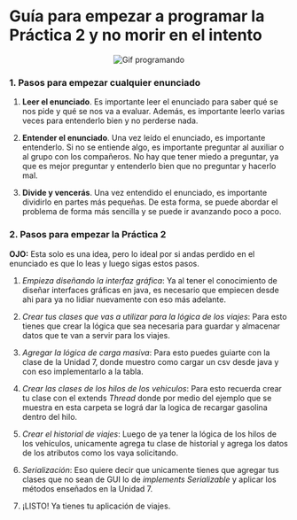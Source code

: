 # Guía para empezar a programar la Práctica 2 y no morir en el intento

<p align="center">
  <img src="https://media.giphy.com/media/3o7520JM4Eah9ntP2g/giphy.gif" alt="Gif programando">
</p>

### 1. Pasos para empezar cualquier enunciado

1. **Leer el enunciado**. Es importante leer el enunciado para saber qué se nos pide y qué se nos va a evaluar. Además, es importante leerlo varias veces para entenderlo bien y no perderse nada.

2. **Entender el enunciado**. Una vez leído el enunciado, es importante entenderlo. Si no se entiende algo, es importante preguntar al auxiliar o al grupo con los compañeros. No hay que tener miedo a preguntar, ya que es mejor preguntar y entenderlo bien que no preguntar y hacerlo mal.

3. **Divide y vencerás**. Una vez entendido el enunciado, es importante dividirlo en partes más pequeñas. De esta forma, se puede abordar el problema de forma más sencilla y se puede ir avanzando poco a poco.

### 2. Pasos para empezar la Práctica 2

**OJO:** Esta solo es una idea, pero lo ideal por si andas perdido en el enunciado es que lo leas y luego sigas estos pasos.

1. _Empieza diseñando la interfaz gráfica_: Ya al tener el conocimiento de diseñar interfaces gráficas en java, es necesario que empiecen desde ahi para ya no lidiar nuevamente con eso más adelante.

2. _Crear tus clases que vas a utilizar para la lógica de los viajes_: Para esto tienes que crear la lógica que sea necesaria para guardar y almacenar datos que te van a servir para los viajes.

3. _Agregar la lógica de carga masiva_: Para esto puedes guiarte con la clase de la Unidad 7, donde muestro como cargar un csv desde java y con eso implementarlo a la tabla.

4. _Crear las clases de los hilos de los vehiculos_: Para esto recuerda crear tu clase con el extends *Thread* donde por medio del ejemplo que se muestra en esta carpeta se lográ dar la logica de recargar gasolina dentro del hilo.

5. _Crear el historial de viajes_: Luego de ya tener la lógica de los hilos de los vehículos, unicamente agrega tu clase de historial y agrega los datos de los atributos como los vaya solicitando.

6. _Serialización_: Eso quiere decir que unicamente tienes que agregar tus clases que no sean de GUI lo de *implements _Serializable_* y aplicar los métodos enseñados en la Unidad 7.

7. ¡LISTO! Ya tienes tu aplicación de viajes.